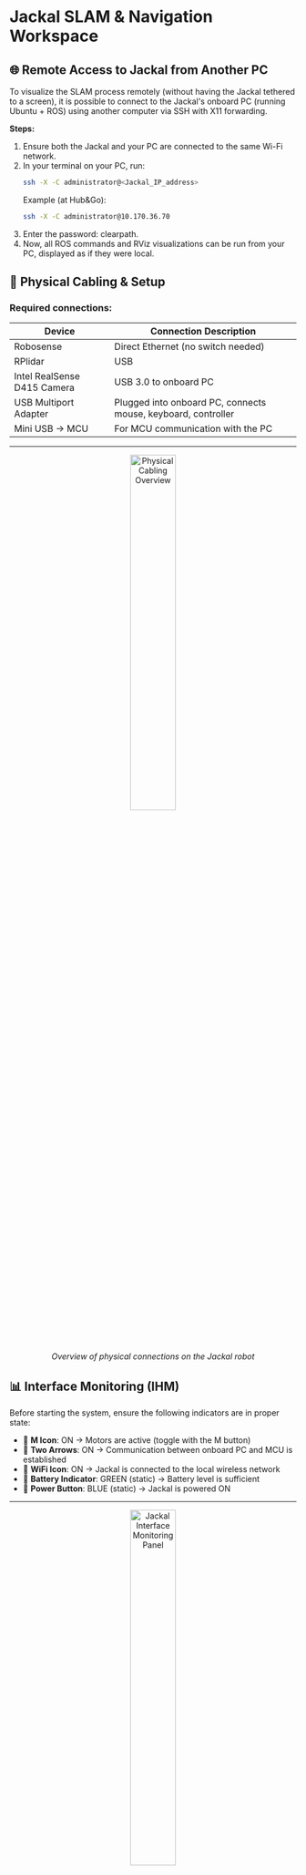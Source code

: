 # Jackal SLAM & Navigation Workspace

## 🌐 Remote Access to Jackal from Another PC
To visualize the SLAM process remotely (without having the Jackal tethered to a screen), it is possible to connect to the Jackal's onboard PC (running Ubuntu + ROS) using another computer via SSH with X11 forwarding.

**Steps:**
1. Ensure both the Jackal and your PC are connected to the same Wi-Fi network.
2. In your terminal on your PC, run:
   ```bash
   ssh -X -C administrator@<Jackal_IP_address>
   ```
   Example (at Hub&Go):
   ```bash
   ssh -X -C administrator@10.170.36.70
   ```
3. Enter the password: clearpath.
4. Now, all ROS commands and RViz visualizations can be run from your PC, displayed as if they were local.


## 🚗 Physical Cabling & Setup

### Required connections:
| Device                             | Connection Description                                 |
|------------------------------------|--------------------------------------------------------|
| Robosense                          | Direct Ethernet (no switch needed)                    |
| RPlidar                            | USB                                                   |
| Intel RealSense D415 Camera       | USB 3.0 to onboard PC                                 |
| USB Multiport Adapter              | Plugged into onboard PC, connects mouse, keyboard, controller |
| Mini USB → MCU                     | For MCU communication with the PC                     |

---

<div align="center">
  <img src="assets/Cablage.jpg" alt="Physical Cabling Overview" width="40%">
  <p><i>Overview of physical connections on the Jackal robot</i></p>
</div>

## 📊 Interface Monitoring (IHM)

Before starting the system, ensure the following indicators are in proper state:

- 🔘 **M Icon**: ON → Motors are active (toggle with the M button)
- 🔁 **Two Arrows**: ON → Communication between onboard PC and MCU is established
- 📶 **WiFi Icon**: ON → Jackal is connected to the local wireless network
- 🔋 **Battery Indicator**: GREEN (static) → Battery level is sufficient
- 🔵 **Power Button**: BLUE (static) → Jackal is powered ON

---

<div align="center">
  <img src="assets/IHM.jpg" alt="Jackal Interface Monitoring Panel" width="40%">
  <p><i>Status panel showing correct system readiness</i></p>
</div>


## 💻 ROS Environment Setup

### 1. System Preparation:
```bash
sudo apt update && sudo apt upgrade
```
### 2. Required ROS Packages:
Make sure these packages are installed:

- `jackal_desktop`
- `rplidar_ros`
- `realsense2_camera`
- `robosense_ros`
- `rtabmap_ros`
- `teleop_twist_joy` and `teleop_twist_keyboard`

Check if a package is installed:
```bash
rospack list | grep <name_package>
```

> Ensure your ~/.bashrc sources the correct ROS workspace and environment.


## 🎮 Manual Control with Controller & Keyboard

### 🕹️ Gamepad (Logitech F710):
- Plug the USB adapter into the USB hub on the Jackal.
- Ensure:
  - **LED MODE** is off.
  - The top switch is set to `D` mode.

### Gamepad Usage:
- Press the left analog stick (L3).
- Use L2 + left analog to control the robot's motion.

---

<div align="center">
  <img src="assets/Logitech_instructions.jpg" alt="Logitech F710 Setup Instructions" width="40%">
  <p><i>Logitech F710 setup guide: switch to 'D' and ensure LED MODE is off</i></p>
</div>


#### Start Teleop:
```bash
roslaunch teleop_twist_joy teleop.launch joy_dev:=/dev/input/f710
```
> Try also with `js0` or `js1` depending on the detected input port.

### Check input signal:
```bash
cat /dev/input/f710
```
### Verify ROS graph:
- Run rqt_graph
- Make sure the /teleop_twist_joy node is publishing to /cmd_vel.

---

<div align="center"> 
   <img src="assets/rqt-teleop_twist_joy.png" alt="rqt_graph showing teleop_twist_joy node" width="70%"> 
   <p><i>ROS graph: <code>/teleop_twist_joy</code> publishing to <code>/cmd_vel</code></i></p> 
</div>

### ⌨️ Keyboard:
Open a new terminal and run:
```bash
rosrun teleop_twist_keyboard teleop_twist_keyboard.py
```
Controls:
- `U` `I` `O` → Move forward while turning left / straight / turning right.
- `J` `K` `L` → Rotate counterclockwise / stop / rotate clockwise.
- `M` `<` `>` → Move backward while turning left / straight / turning right.

## 🔄 Launch Sequence for SLAM Visualization in RViz:
> 💡**Recommended:** Install `terminator` for easier multi-terminal management:
```bash
sudo apt-get install terminator
```

### Step-by-step:
1. Start Jackal SLAM stack:
   ```bash
   roslaunch my_rtab_map start_rtabmap_working_jackal.launch
   ```
2. Start RViz with SLAM view:
   ```bash
   roslaunch my_rtab_map start_rtabmap_working_jackal.launch
   ```
3. Launch Intel RealSense camera:
   ```bash
   roslaunch my_rtab_map start_rtabmap_working_D415_RGBD.launch
   ```

---

<div align="center"> 
   <img src="assets/Realsense_Rtabmap.png" alt="RViz view with Realsense and RTAB-Map" width="75%"> 
   <p><i>RViz displaying SLAM results with Intel RealSense and RTAB-Map</i></p> 
</div>

## 🖥️ RViz Displays Configuration
To properly visualize SLAM data in RViz, make sure the following topics are set in the **Displays** panel:

### 📡 Sensors
- **2D Lidar**  
  → Topic: `/scan_map`
- **3D PointCloud (Robosense)**
  → Topic: `/rtabmap/cloud_map`

### 🗺️ Map
- **Projected Map (Explored Space)**  
  - Topic >  `/rtabmap/proj_map`


---

<div align="center">
  <img src="assets/Displays-Map.png" alt="RViz display topics configuration" width="30%">
  <p><i>Displays panel in RViz showing correct topic configuration</i></p>
</div>


## 🎯 Result: Real-Time 2D & 3D SLAM Visualization
After launching all the components, you should now see your robot actively exploring the environment in **real time** on **RViz**, with both:

- 🟢 **2D Lidar map**  
- 🔵 **3D PointCloud map** from Robosense and RealSense

> 🧭 This live mapping allows you to monitor the SLAM performance and verify correct sensor fusion.

<div align="center">
  <img src="assets/exploration_2D&3D.gif" alt="Exploration SLAM 2D and 3D" width="80%">
  <p><i>Live exploration using 2D Lidar + 3D SLAM with Robosense & RealSense</i></p>
</div>

## 🌍 Navigation Goal (2D Nav Goal Command)

Once the SLAM environment is launched, you can send autonomous goals to the robot via RViz using the **2D Nav Goal** tool.

### 🚀 Launch the navigation demo:
Open a new terminal:
   ```bash
   roslaunch jackal_navigation odom_navigation_demo.launch
   ```
### 🖱️ Send a goal in RViz:
- Use the *2D Nav Goal* button (top toolbar in RViz).
- Click anywhere on the map and drag to indicate the direction the robot should face.
- Jackal will autonomously compute a path and navigate toward the goal.

### 📍 Monitor the goal position:
```bash
rostopic echo /move_base_simple/goal
```
You’ll see the coordinates of each goal you send!

<div align="center">

<table>
  <tr>
    <td align="center">
      <img src="assets/nav2dgoal.gif" alt="2D Navigation Goal in RViz" width="400"/>
      <p><i>Autonomous navigation using 2D Nav Goal in RViz</i></p>
    </td>
    <td align="center">
      <img src="assets/odom_navigation-arrow.png" alt="Arrow pointing navigation goal" width="400"/>
      <p><i>Click and drag to set orientation of the goal</i></p>
    </td>
  </tr>
</table>

</div>


## 📄 License & Author
> Author: Adham ALI
> 
> License: `MIT License`
> 
This repository is open-source under the terms of the MIT License. You are free to use, modify, and distribute this software. See the LICENSE file for more information.
